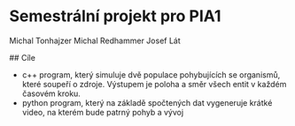 # Semestrální projekt pro PIA1
Michal Tonhajzer
Michal Redhammer
Josef Lát

## Cíle

- c++ program, který simuluje dvě populace pohybujících se organismů, které soupeří o zdroje. Výstupem je poloha a směr všech entit v každém časovém kroku.
- python program, který na základě spočtených dat vygeneruje krátké video, na kterém bude patrný pohyb a vývoj